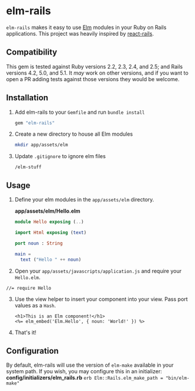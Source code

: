 # elm-rails

`elm-rails` makes it easy to use [Elm](http://elm-lang.org) modules in your Ruby on Rails applications. This project was heavily inspired by [react-rails](https://github.com/reactjs/react-rails).

## Compatibility

This gem is tested against Ruby versions 2.2, 2.3, 2.4, and 2.5; and Rails versions 4.2, 5.0, and 5.1. It _may_ work on other versions, and if you want to open a PR adding tests against those versions they would be welcome.

## Installation

1. Add elm-rails to your `Gemfile` and run `bundle install`

    ```ruby
    gem "elm-rails"
    ```

2. Create a new directory to house all Elm modules

    ```bash
    mkdir app/assets/elm
    ```

3. Update `.gitignore` to ignore elm files

    ```
    /elm-stuff
    ```

## Usage

1. Define your elm modules in the `app/assets/elm` directory.

    **app/assets/elm/Hello.elm**
    ```elm
    module Hello exposing (..)

    import Html exposing (text)

    port noun : String

    main =
      text ("Hello " ++ noun)
    ```

2. Open your `app/assets/javascripts/application.js` and require your `Hello.elm`.
  ```
  //= require Hello
  ```

3. Use the view helper to insert your component into your view. Pass port values as a `Hash`.

    ```erb
    <h1>This is an Elm component!</h1>
    <%= elm_embed('Elm.Hello', { noun: 'World!' }) %>
    ```

4. That's it!

## Configuration

By default, elm-rails will use the version of `elm-make` available in your system path. If you wish, you may configure this in an initializer:
    **config/initializers/elm_rails.rb**
    ```erb
    Elm::Rails.elm_make_path = "bin/elm-make"
    ```

